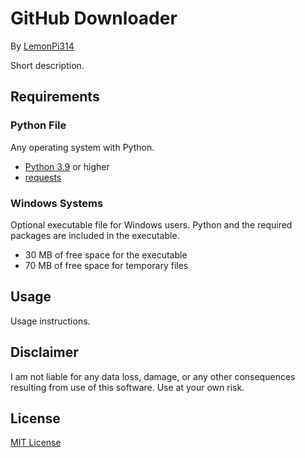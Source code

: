 # GitHub Downloader
By [LemonPi314](https://github.com/LemonPi314)

Short description.
## Requirements
### Python File
Any operating system with Python.
- [Python 3.9](https://www.python.org/downloads/) or higher
- [requests](https://pypi.org/project/requests/)
### Windows Systems
Optional executable file for Windows users. Python and the required packages are included in the executable.
- 30 MB of free space for the executable
- 70 MB of free space for temporary files
## Usage
Usage instructions.
## Disclaimer
I am not liable for any data loss, damage, or any other consequences resulting from use of this software. Use at your own risk.
## License
[MIT License](https://choosealicense.com/licenses/mit/)
